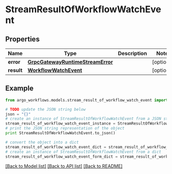 # StreamResultOfWorkflowWatchEvent


## Properties

Name | Type | Description | Notes
------------ | ------------- | ------------- | -------------
**error** | [**GrpcGatewayRuntimeStreamError**](GrpcGatewayRuntimeStreamError.md) |  | [optional] 
**result** | [**WorkflowWatchEvent**](WorkflowWatchEvent.md) |  | [optional] 

## Example

```python
from argo_workflows.models.stream_result_of_workflow_watch_event import StreamResultOfWorkflowWatchEvent

# TODO update the JSON string below
json = "{}"
# create an instance of StreamResultOfWorkflowWatchEvent from a JSON string
stream_result_of_workflow_watch_event_instance = StreamResultOfWorkflowWatchEvent.from_json(json)
# print the JSON string representation of the object
print StreamResultOfWorkflowWatchEvent.to_json()

# convert the object into a dict
stream_result_of_workflow_watch_event_dict = stream_result_of_workflow_watch_event_instance.to_dict()
# create an instance of StreamResultOfWorkflowWatchEvent from a dict
stream_result_of_workflow_watch_event_form_dict = stream_result_of_workflow_watch_event.from_dict(stream_result_of_workflow_watch_event_dict)
```
[[Back to Model list]](../README.md#documentation-for-models) [[Back to API list]](../README.md#documentation-for-api-endpoints) [[Back to README]](../README.md)


